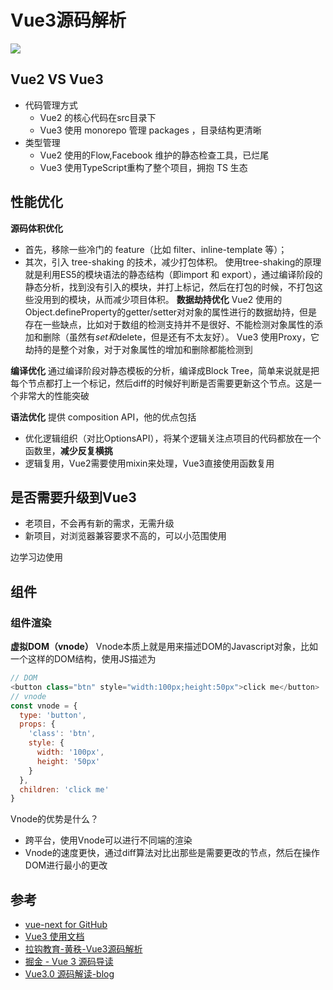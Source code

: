 # Vue3源码解析

![](https://s0.lgstatic.com/i/image/M00/2C/DC/Ciqc1F8Cn7KAELkqAAJkxFes1zw593.png)

## Vue2 VS Vue3
- 代码管理方式
  - Vue2 的核心代码在src目录下
  - Vue3 使用 monorepo 管理 packages ，目录结构更清晰
- 类型管理
  - Vue2 使用的Flow,Facebook 维护的静态检查工具，已烂尾
  - Vue3 使用TypeScript重构了整个项目，拥抱 TS 生态 
## 性能优化
**源码体积优化**
- 首先，移除一些冷门的 feature（比如 filter、inline-template 等）；
- 其次，引入 tree-shaking 的技术，减少打包体积。
使用tree-shaking的原理就是利用ES5的模块语法的静态结构（即import 和 export），通过编译阶段的静态分析，找到没有引入的模块，并打上标记，然后在打包的时候，不打包这些没用到的模块，从而减少项目体积。
**数据劫持优化**
Vue2 使用的Object.defineProperty的getter/setter对对象的属性进行的数据劫持，但是存在一些缺点，比如对于数组的检测支持并不是很好、不能检测对象属性的添加和删除（虽然有$set和$delete，但是还有不太友好）。
Vue3 使用Proxy，它劫持的是整个对象，对于对象属性的增加和删除都能检测到

**编译优化**
通过编译阶段对静态模板的分析，编译成Block Tree，简单来说就是把每个节点都打上一个标记，然后diff的时候好判断是否需要更新这个节点。这是一个非常大的性能突破

**语法优化**
提供 composition API，他的优点包括
- 优化逻辑组织（对比OptionsAPI），将某个逻辑关注点项目的代码都放在一个函数里，**减少反复横挑**
- 逻辑复用，Vue2需要使用mixin来处理，Vue3直接使用函数复用

## 是否需要升级到Vue3
- 老项目，不会再有新的需求，无需升级
- 新项目，对浏览器兼容要求不高的，可以小范围使用

边学习边使用

## 组件
### 组件渲染
**虚拟DOM（vnode）**
Vnode本质上就是用来描述DOM的Javascript对象，比如一个这样的DOM结构，使用JS描述为
``` js
// DOM
<button class="btn" style="width:100px;height:50px">click me</button>
// vnode
const vnode = {
  type: 'button',
  props: { 
    'class': 'btn',
    style: {
      width: '100px',
      height: '50px'
    }
  },
  children: 'click me'
}
```
Vnode的优势是什么？
- 跨平台，使用Vnode可以进行不同端的渲染
- Vnode的速度更快，通过diff算法对比出那些是需要更改的节点，然后在操作DOM进行最小的更改

## 参考
- [vue-next for GitHub](https://github.com/vuejs/vue-next)
- [Vue3 使用文档](https://composition-api.vuejs.org/zh/)
- [拉钩教育-黄秩-Vue3源码解析](https://kaiwu.lagou.com/course/courseInfo.htm?courseId=326#/content)
- [掘金 - Vue 3 源码导读](https://juejin.im/post/5d977f47e51d4578453274b3)
- [Vue3.0 源码解读-blog](https://hkc452.github.io/slamdunk-the-vue3/main/)